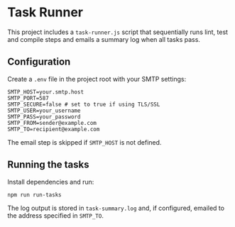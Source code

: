 # Task Runner

This project includes a `task-runner.js` script that sequentially runs lint, test and compile steps and emails a summary log when all tasks pass.

## Configuration

Create a `.env` file in the project root with your SMTP settings:

```
SMTP_HOST=your.smtp.host
SMTP_PORT=587
SMTP_SECURE=false # set to true if using TLS/SSL
SMTP_USER=your_username
SMTP_PASS=your_password
SMTP_FROM=sender@example.com
SMTP_TO=recipient@example.com
```

The email step is skipped if `SMTP_HOST` is not defined.

## Running the tasks

Install dependencies and run:

```bash
npm run run-tasks
```

The log output is stored in `task-summary.log` and, if configured, emailed to the address specified in `SMTP_TO`.
